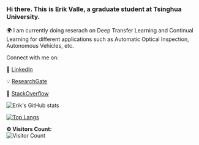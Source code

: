 ### Hi there. This is Erik Valle, a graduate student at Tsinghua University.
🌍 I am currently doing reserach on Deep Transfer Learning and Continual Learning for different applications such as Automatic Optical Inspection, Autonomous Vehicles, etc.

Connect with me on:

🏢 [LinkedIn](https://www.linkedin.com/in/erik-v-499345141/)

💡 [ResearchGate](https://www.researchgate.net/profile/Erik-Valle-Salgado)

🤔 [StackOverflow](https://stackoverflow.com/users/15787240/illustrati)

![Erik's GitHub stats](https://github-readme-stats.vercel.app/api?username=erikvalle&show_icons=true&theme=dark)

[![Top Langs](https://github-readme-stats.vercel.app/api/top-langs/?username=erikvalle&layout=compact&theme=dark)](https://github.com/erikvalle/github-readme-stats)

<!--
**ErikValle/ErikValle** is a ✨ _special_ ✨ repository because its `README.md` (this file) appears on your GitHub profile.

Here are some ideas to get you started:

- 🔭 I’m currently working on ...
- 🌱 I’m currently learning ...
- 👯 I’m looking to collaborate on ...
- 🤔 I’m looking for help with ...
- 💬 Ask me about ...
- 📫 How to reach me: ...
- 😄 Pronouns: ...
- ⚡ Fun fact: ...
-->
**⚙️ Visitors Count:**
<br>
![Visitor Count](https://profile-counter.glitch.me/{ErikValle}/count.svg)
